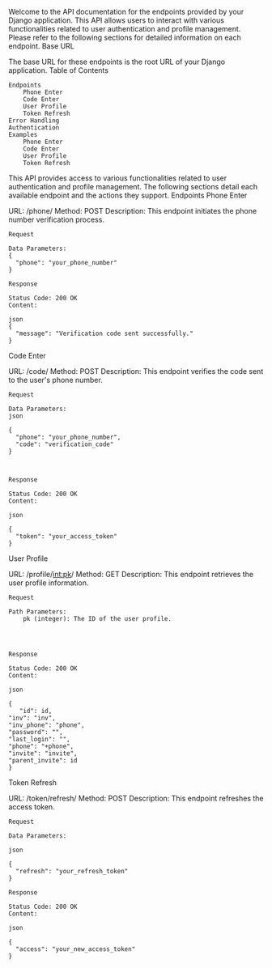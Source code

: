 Welcome to the API documentation for the endpoints provided by your Django application. This API allows users to interact with various functionalities related to user authentication and profile management. Please refer to the following sections for detailed information on each endpoint.
Base URL

The base URL for these endpoints is the root URL of your Django application.
Table of Contents

    
    Endpoints
        Phone Enter
        Code Enter
        User Profile
        Token Refresh
    Error Handling
    Authentication
    Examples
        Phone Enter
        Code Enter
        User Profile
        Token Refresh


This API provides access to various functionalities related to user authentication and profile management. The following sections detail each available endpoint and the actions they support.
Endpoints <a name="endpoints"></a>
Phone Enter <a name="phone-enter"></a>

URL: /phone/
Method: POST
Description: This endpoint initiates the phone number verification process.
    

    Request

    Data Parameters:
    {
      "phone": "your_phone_number"
    }

    Response

    Status Code: 200 OK
    Content:
    
    json
    {
      "message": "Verification code sent successfully."
    }

Code Enter <a name="code-enter"></a>

URL: /code/
Method: POST
Description: This endpoint verifies the code sent to the user's phone number.
      
    Request

    Data Parameters:
    json

    {
      "phone": "your_phone_number",
      "code": "verification_code"
    }

    
    
    Response

    Status Code: 200 OK
    Content:

    json

    {
      "token": "your_access_token"
    }

User Profile <a name="user-profile"></a>

URL: /profile/<int:pk>/
Method: GET
Description: This endpoint retrieves the user profile information.
    
    Request

    Path Parameters:
        pk (integer): The ID of the user profile.

    


    Response

    Status Code: 200 OK
    Content:

    json

    {
       "id": id,
    "inv": "inv",
    "inv_phone": "phone",
    "password": "",
    "last_login": "",
    "phone": "+phone",
    "invite": "invite",
    "parent_invite": id
    }

Token Refresh <a name="token-refresh"></a>

URL: /token/refresh/
Method: POST
Description: This endpoint refreshes the access token.


    Request

    Data Parameters:

    json

    {
      "refresh": "your_refresh_token"
    }

    Response

    Status Code: 200 OK
    Content:

    json

    {
      "access": "your_new_access_token"
    }
